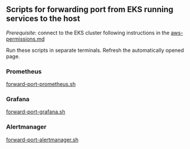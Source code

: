 ## Scripts for forwarding port from EKS running services to the host
_Prerequisite_: connect to the EKS cluster following instructions in the [aws-permissions.md](..%2F..%2Faws-permissions.md)

Run these scripts in separate terminals. Refresh the automatically opened page. 

### Prometheus
[forward-port-prometheus.sh](forward-port-prometheus.sh)

### Grafana
[forward-port-grafana.sh](forward-port-grafana.sh)

### Alertmanager
[forward-port-alertmanager.sh](forward-port-alertmanager.sh)